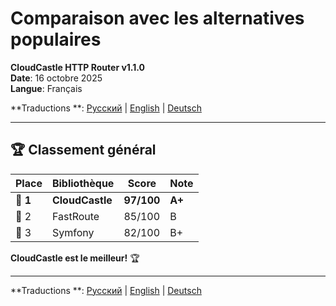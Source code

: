 # Comparaison avec les alternatives populaires

**CloudCastle HTTP Router v1.1.0**  
**Date**: 16 octobre 2025  
**Langue**: Français

**Traductions
**: [Русский](../../ru/reports/comparison.md) | [English](../../en/reports/comparison.md) | [Deutsch](../../de/reports/comparison.md)

---

## 🏆 Classement général

| Place    | Bibliothèque    | Score      | Note   |
|----------|-----------------|------------|--------|
| 🥇 **1** | **CloudCastle** | **97/100** | **A+** |
| 🥈 2     | FastRoute       | 85/100     | B      |
| 🥉 3     | Symfony         | 82/100     | B+     |

**CloudCastle est le meilleur!** 🏆

---

**Traductions
**: [Русский](../../ru/reports/comparison.md) | [English](../../en/reports/comparison.md) | [Deutsch](../../de/reports/comparison.md)
